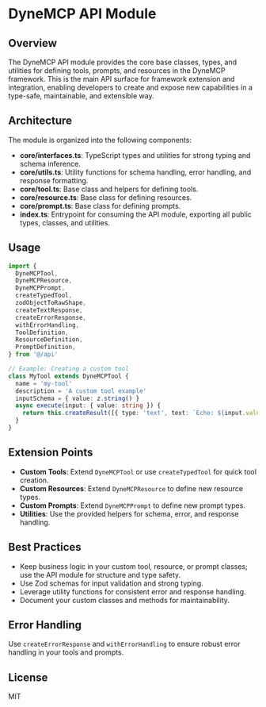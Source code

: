 # DyneMCP API Module

## Overview

The DyneMCP API module provides the core base classes, types, and utilities for defining tools, prompts, and resources in the DyneMCP framework. This is the main API surface for framework extension and integration, enabling developers to create and expose new capabilities in a type-safe, maintainable, and extensible way.

## Architecture

The module is organized into the following components:

- **core/interfaces.ts**: TypeScript types and utilities for strong typing and schema inference.
- **core/utils.ts**: Utility functions for schema handling, error handling, and response formatting.
- **core/tool.ts**: Base class and helpers for defining tools.
- **core/resource.ts**: Base class for defining resources.
- **core/prompt.ts**: Base class for defining prompts.
- **index.ts**: Entrypoint for consuming the API module, exporting all public types, classes, and utilities.

## Usage

```ts
import {
  DyneMCPTool,
  DyneMCPResource,
  DyneMCPPrompt,
  createTypedTool,
  zodObjectToRawShape,
  createTextResponse,
  createErrorResponse,
  withErrorHandling,
  ToolDefinition,
  ResourceDefinition,
  PromptDefinition,
} from '@/api'

// Example: Creating a custom tool
class MyTool extends DyneMCPTool {
  name = 'my-tool'
  description = 'A custom tool example'
  inputSchema = { value: z.string() }
  async execute(input: { value: string }) {
    return this.createResult([{ type: 'text', text: `Echo: ${input.value}` }])
  }
}
```

## Extension Points

- **Custom Tools**: Extend `DyneMCPTool` or use `createTypedTool` for quick tool creation.
- **Custom Resources**: Extend `DyneMCPResource` to define new resource types.
- **Custom Prompts**: Extend `DyneMCPPrompt` to define new prompt types.
- **Utilities**: Use the provided helpers for schema, error, and response handling.

## Best Practices

- Keep business logic in your custom tool, resource, or prompt classes; use the API module for structure and type safety.
- Use Zod schemas for input validation and strong typing.
- Leverage utility functions for consistent error and response handling.
- Document your custom classes and methods for maintainability.

## Error Handling

Use `createErrorResponse` and `withErrorHandling` to ensure robust error handling in your tools and prompts.

## License

MIT
